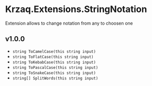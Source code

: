 ﻿# Krzaq.Extensions.StringNotation
Extension allows to change notation from any to choosen one

## v1.0.0
* `string ToCamelCase(this string input)`
* `string ToFlatCase(this string input)`
* `string ToKebabCase(this string input)`
* `string ToPascalCase(this string input)`
* `string ToSnakeCase(this string input)`
* `string[] SplitWords(this string input)`
